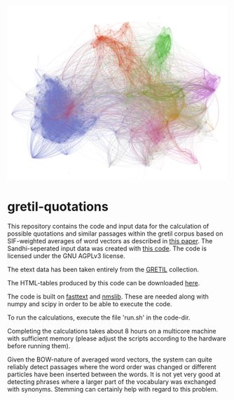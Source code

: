 ![Gretil graph](img/gretil-small.png)
# gretil-quotations
This repository contains the code and input data for the calculation of possible quotations and similar passages within the gretil corpus based on SIF-weighted averages of word vectors as described in [this paper](https://openreview.net/forum?id=SyK00v5xx). The Sandhi-seperated input data was created with [this code](https://github.com/OliverHellwig/sanskrit/tree/master/papers/2018emnlp).
The code is licensed under the GNU AGPLv3 license.

The etext data has been taken entirely from the [GRETIL](http://gretil.sub.uni-goettingen.de/) collection.

The HTML-tables produced by this code can be downloaded [here](https://zenodo.org/record/2532723#.XDIToi4zZnI).


The code is built on [fasttext](https://github.com/facebookresearch/fastText) and [nmslib](https://github.com/nmslib/nmslib). These are needed along with numpy and scipy in order to be able to execute the code.

To run the calculations, execute the file 'run.sh' in the code-dir. 

Completing the calculations takes about 8 hours on a multicore machine with sufficient memory (please adjust the scripts according to the hardware before running them).

Given the BOW-nature of averaged word vectors, the system can quite reliably detect passages where the word order was changed or different particles have been inserted between the words. It is not yet very good at detecting phrases where a larger part of the vocabulary was exchanged with synonyms. Stemming can certainly help with regard to this problem.



